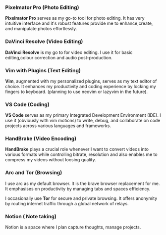 

### **Pixelmator Pro (Photo Editing)**

**Pixelmator Pro** serves as my go-to tool for photo editing. It has very intuitive interface and it's robust features provide me to enhance,create, and  manipulate photos effortlessly. 

### **DaVinci Resolve (Video Editing)**

**DaVinci Resolve** is my go to for video editing. I use it for basic editing,colour correction and audio post-production.


### **Vim with Plugins (Text Editing)**

**Vim**, augmented with my personalized plugins, serves as my text editor of choice. It enhances my productivity and coding experience by locking my fingers to keyboard.
(planning to use neovim or lazyvim in the future).

### **VS Code (Coding)**

**VS Code** serves as my primary Integrated Development Environment (IDE). I use it (obviously with vim motions) to write, debug, and collaborate on code projects across various languages and frameworks.

### **HandBrake (Video Encoding)**

**HandBrake** plays a crucial role whenever I want to convert videos into various formats while controlling bitrate, resolution and also enables me to compress my videos without loosing quality.

### Arc **and Tor (Browsing)**

I use arc as my default browser. It is the brave browser replacement for me. It emphasises on productivity by managing tabs and spaces efficiency. 

I occasionally use **Tor** for secure and private browsing. It offers anonymity by routing internet traffic through a global network of relays. 

### **Notion ( Note taking)**

Notion is a space where I plan capture thoughts, manage projects.
